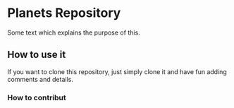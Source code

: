 # Planets Repository

Some text which explains the purpose of this.


## How to use it
If you want to clone this repository, just simply clone it and have fun adding comments and details.


### How to contribut



